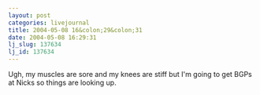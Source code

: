 ```yaml
---
layout: post
categories: livejournal
title: 2004-05-08 16&colon;29&colon;31
date: 2004-05-08 16:29:31
lj_slug: 137634
lj_id: 137634
---
```

Ugh, my muscles are sore and my knees are stiff but I'm going to get BGPs at Nicks so things are looking up.
